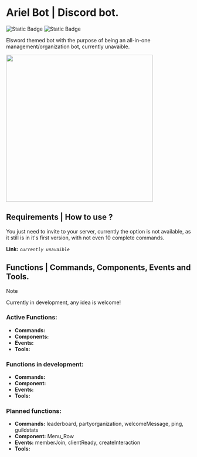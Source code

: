 # **Ariel Bot** | Discord bot.

![Static Badge](https://img.shields.io/badge/Twitter_Account-%231DA1F2?style=flat&logo=Twitter&logoColor=white&link=https%3A%2F%2Ftwitter.com%2Foonaira)
![Static Badge](https://img.shields.io/badge/Direct_message-%235865F2?style=flat&logo=discord&logoColor=white&link=http%3A%2F%2Fdiscord.com%2Fusers%2F1170156606424633417)


Elsword themed bot with the purpose of being an all-in-one management/organization bot, currently unavaible.

<img src="https://i.imgur.com/05NjUl6.png" width="400">

## Requirements | How to use ?

You just need to invite to your server, currently the option is not available, as it still is in it's first version, with not even 10 complete commands.

**Link:** _`currently unavaible`_

## Functions | Commands, Components, Events and Tools.

> [!NOTE]
> Currently in development, any idea is welcome!

### **Active Functions:**
* **Commands:** 
* **Components:**
* **Events:** 
* **Tools:**

### **Functions in development:** 
* **Commands:**
* **Component:** 
* **Events:**
* **Tools:**

### **Planned functions:**
* **Commands:** leaderboard, partyorganization, welcomeMessage, ping, guildstats
* **Component:** Menu_Row
* **Events:** memberJoin, clientReady, createInteraction
* **Tools:**
